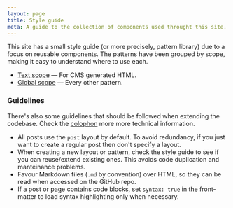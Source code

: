 ```yaml
---
layout: page
title: Style guide
meta: A guide to the collection of components used throught this site.
---
```


This site has a small style guide (or more precisely, pattern library) due to a focus on reusable components. The patterns have been grouped by scope, making it easy to understand where to use each.

  - [Text scope](/styleguide/text-scope/) — For CMS generated HTML.
- [Global scope](/styleguide/global-scope/) — Every other pattern.

### Guidelines

There's also some guidelines that should be followed when extending the codebase. Check the [colophon](/colophon/) more more technical information.

- All posts use the `post` layout by default. To avoid redundancy, if you just want to create a regular post then don't specify a layout.
- When creating a new layout or pattern, check the style guide to see if you can reuse/extend existing ones. This avoids code duplication and manteinance problems.
- Favour Markdown files (<code>.md</code> by convention) over HTML, so they can be read when accessed on the GitHub repo.
- If a post or page contains code blocks, set `syntax: true` in the front-matter to load syntax highlighting only when necessary.

      
